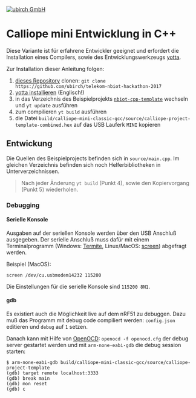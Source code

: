 [![ubirch GmbH](https://www.ubirch.com/wp-content/uploads/2016/02/ubirch.png)](https://ubirch.com)

# Calliope mini Entwicklung in C++

Diese Variante ist für erfahrene Entwickler geeignet und erfordert
die Installation eines Compilers, sowie des Entwicklungswerkzeugs 
[yotta](http://docs.yottabuild.org/#installing). 

Zur Installation dieser Anleitung folgen:

1. [dieses Repository](https://github.com/telekom-nbiot-hackathon-2017) clonen: `git clone https://github.com/ubirch/telekom-nbiot-hackathon-2017`
2. [yotta installieren](http://docs.yottabuild.org/#installing) (Englisch!)
3. in das Verzeichnis des Beispielprojekts [`nbiot-cpp-template`](nbiot-cpp-template) wechseln und `yt update` ausführen 
4. zum compilieren `yt build` ausführen
5. die Datei `build/calliope-mini-classic-gcc/source/calliope-project-template-combined.hex` auf das USB Lauferk `MINI` kopieren

## Entwickung

Die Quellen des Beispielprojects befinden sich in `source/main.cpp`. Im gleichen Verzeichnis befinden sich noch 
Helferbibliotheken in Unterverzeichnissen. 

> Nach jeder Änderung `yt build` (Punkt 4), sowie den Kopiervorgang (Punkt 5) wiederholen.

### Debugging

#### Serielle Konsole

Ausgaben auf der seriellen Konsole werden über den USB Anschluß ausgegeben. Der serielle Anschluß
muss dafür mit einem Terminalprogramm (Windows: [Termite](https://www.compuphase.com/software_termite.htm), Linux/MacOS: [screen](https://www.gnu.org/software/screen/)) abgefragt werden.

Beispiel (MacOS):
```
screen /dev/cu.usbmodem14232 115200
```

Die Einstellungen für die serielle Konsole sind `115200 8N1`.

#### gdb

Es existiert auch die Möglichkeit live auf dem nRF51 zu debuggen. Dazu muß das Programm mit 
debug code compiliert werden: `config.json` editieren und `debug` auf `1` setzen.

Danach kann mit Hilfe von [OpenOCD](http://openocd.org/): `openocd -f openocd.cfg` der debug server gestartet werden und 
mit `arm-none-eabi-gdb` die debug session starten:

```
$ arm-none-eabi-gdb build/calliope-mini-classic-gcc/source/calliope-project-template
(gdb) target remote localhost:3333
(gdb) break main
(gdb) mon reset
(gdb) c
```
